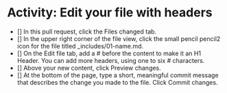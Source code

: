 # Activity: Edit your file with headers
- [] In this pull request, click the Files changed tab.
- [] In the upper right corner of the file view, click the small pencil pencil2 icon for the file titled _includes/01-name.md.
- [] On the Edit file tab, add a # before the content to make it an H1 Header. You can add more headers, using one to six # characters.
- [] Above your new content, click Preview changes.
- [] At the bottom of the page, type a short, meaningful commit message that describes the change you made to the file.
Click Commit changes.
